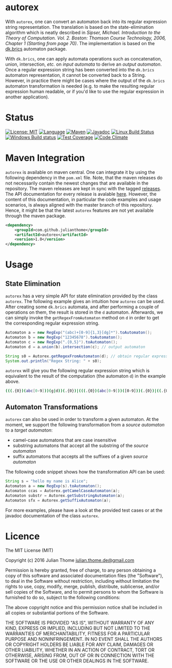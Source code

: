 # autorex

With `autorex`, one can convert an automaton back into its regular expression
string representation. The translation is based on the state-elimination
algorithm which is neatly described in *Sipser, Michael.  Introduction to the
Theory of Computation.  Vol. 2.  Boston: Thomson Course Technology, 2006,
Chapter 1 (Starting from page 70)*.  The implementation is based on the
[dk.brics](http://www.brics.dk/automaton/) automaton package.

With `dk.brics`, one can apply automata operations such as concatenation,
union, intersection, *etc.* on *input automata* to derive an *output
automaton*. Once a regular expression string has been converted into the
`dk.brics` automaton representation, it cannot be converted back to a String.
However, in practice there might be cases where the output of the `dk.brics`
automaton transformation is needed (e.g. to make the resulting regular
expression human readable, or if you'd like to use the regular expression in
another application). 

# Status

[![License: MIT](https://img.shields.io/badge/License-MIT-yellow.svg)][licence]
[![Language](http://img.shields.io/badge/language-java-brightgreen.svg)][language]
[![Maven](https://maven-badges.herokuapp.com/maven-central/com.github.julianthome/autorex/badge.svg)][maven]
[![Javadoc](https://javadoc-emblem.rhcloud.com/doc/com.github.julianthome/autorex-api/badge.svg)][javadoc]
[![Linux Build Status](https://img.shields.io/travis/julianthome/autorex/master.svg?label=Linux%20build)][travis]
[![Windows Build status](https://img.shields.io/appveyor/ci/julianthome/autorex/master.svg?label=Windows%20build)][appveyor]
[![Test Coverage](https://codecov.io/gh/julianthome/autorex/branch/master/graph/badge.svg)][coverage]
[![Code Climate](https://codeclimate.com/github/julianthome/autorex/badges/gpa.svg)][codeclimate]

[licence]: https://opensource.org/licenses/mit
[language]: https://www.java.com
[maven]: https://maven-badges.herokuapp.com/maven-central/com.github.julianthome/autorex
[javadoc]: http://www.javadoc.io/doc/com.github.julianthome/autorex-api
[travis]: https://travis-ci.org/julianthome/autorex
[appveyor]: https://ci.appveyor.com/project/julianthome/autorex
[codeclimate]: https://codeclimate.com/github/julianthome/autorex
[coverage]: https://codecov.io/gh/julianthome/autorex

# Maven Integration

`autorex` is available on maven central. One can integrate it by using
the following dependency in the `pom.xml` file. Note, that the maven releases
do not necessarily contain the newest changes that are available in the
repository. The maven releases are kept in sync with the tagged
[releases](https://github.com/julianthome/autorex/releases). The API
documentation for every release is avalable
[here](http://www.javadoc.io/doc/com.github.julianthome/autorex). However,
the content of this documentation, in particular the code examples and usage
scenarios, is always aligned with the master branch of this repository. Hence,
it might be that the latest `autorex` features are not yet available through
the maven package.

```xml
<dependency>
    <groupId>com.github.julianthome</groupId>
    <artifactId>autorex</artifactId>
    <version>1.0</version>
</dependency>
```

# Usage

## State Elimination

`autorex` has a very simple API for state elimination
provided by the class `autorex`. The following example gives an intuition how
`autorex` can be used. After creating some `dk.brics` automata, and after 
performing a couple of operations on them, the result is stored in the `d` 
automaton. Afterwards, we can simply invoke the `getRegexFromAutomaton` method
on `d` in order to get the corresponding regular expression string.

```java
Automaton a = new RegExp("(abc)+[0-9]{1,3}[dg]*").toAutomaton();
Automaton b = new RegExp("12345678").toAutomaton();
Automaton c = new RegExp(".{0,5}").toAutomaton();
Automaton d = a.union(b).intersection(c); // output automaton

String s0 = Autorex.getRegexFromAutomaton(d); // obtain regular expression String
System.out.println("Regex String: " + s0);
```

`autorex` will give you the following regular expression string which is
equivalent to the result of the computation (the automaton `d`) in the example
above.  

```bash
(((.{0})(abc[0-9]))(g|d))(.{0})|(((.{0})(abc[0-9]))([0-9]))(.{0})|((.{0})(abc[0-9]))(.{0})
```

## Automaton Transformations

`autorex` can also be used in order to transform a given automaton. At
the moment, we support the following transformation from a *source automaton* to
a *target automaton*:

- camel-case automatons that are case insensitive
- substring automatons that accept all the substring of the *source automaton*
- suffix automatons that accepts all the suffixes of a given *source automaton*

The following code snippet shows how the transformation API can be used:

```java
String s = "hello my name is Alice";
Automaton a = new RegExp(s).toAutomaton();
Automaton ccas = Autorex.getCamelCaseAutomaton(a);
Automaton substr = Autorex.getSubstringAutomaton(a);
Automaton sfx = Autorex.getSuffixAutomaton(a);
```

For more examples, please have a look at the provided test cases or at the javadoc
documentation of the class `autorex`.

# Licence

The MIT License (MIT)

Copyright (c) 2016 Julian Thome <julian.thome.de@gmail.com>

Permission is hereby granted, free of charge, to any person obtaining a copy of
this software and associated documentation files (the "Software"), to deal in
the Software without restriction, including without limitation the rights to
use, copy, modify, merge, publish, distribute, sublicense, and/or sell copies
of the Software, and to permit persons to whom the Software is furnished to do
so, subject to the following conditions:

The above copyright notice and this permission notice shall be included in all
copies or substantial portions of the Software.

THE SOFTWARE IS PROVIDED "AS IS", WITHOUT WARRANTY OF ANY KIND, EXPRESS OR
IMPLIED, INCLUDING BUT NOT LIMITED TO THE WARRANTIES OF MERCHANTABILITY,
FITNESS FOR A PARTICULAR PURPOSE AND NONINFRINGEMENT. IN NO EVENT SHALL THE
AUTHORS OR COPYRIGHT HOLDERS BE LIABLE FOR ANY CLAIM, DAMAGES OR OTHER
LIABILITY, WHETHER IN AN ACTION OF CONTRACT, TORT OR OTHERWISE, ARISING FROM,
OUT OF OR IN CONNECTION WITH THE SOFTWARE OR THE USE OR OTHER DEALINGS IN THE
SOFTWARE.
